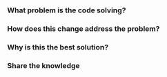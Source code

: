 ### What problem is the code solving?

### How does this change address the problem?

### Why is this the best solution?

### Share the knowledge
